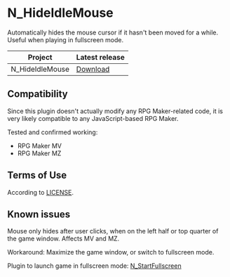 # N_HideIdleMouse
Automatically hides the mouse cursor if it hasn't been moved for a while. Useful when playing in fullscreen mode.

| Project           | Latest release      |
| ----------------- | ------------------- |
| N_HideIdleMouse   | [Download][release] |

## Compatibility
Since this plugin doesn't actually modify any RPG Maker-related code, it is very likely compatible to any JavaScript-based RPG Maker.

Tested and confirmed working:
- RPG Maker MV
- RPG Maker MZ

## Terms of Use
According to [LICENSE](LICENSE).

## Known issues
Mouse only hides after user clicks, when on the left half or top quarter of the game window. Affects MV and MZ.

Workaround: Maximize the game window, or switch to fullscreen mode.

Plugin to launch game in fullscreen mode: [N_StartFullscreen][N_StartFullscreen]

  [N_StartFullscreen]: https://github.com/Nolonar/RM_Plugins-StartFullscreen
  [release]: https://github.com/Nolonar/RM_Plugins-HideIdleMouse/releases/latest/download/N_HideIdleMouse.js
